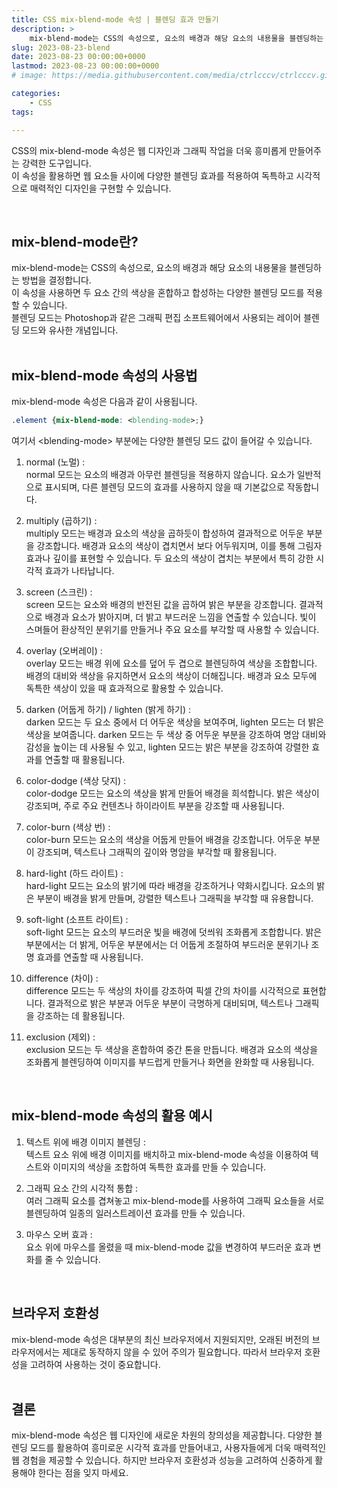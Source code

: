```yaml
---
title: CSS mix-blend-mode 속성 | 블렌딩 효과 만들기
description: >  
    mix-blend-mode는 CSS의 속성으로, 요소의 배경과 해당 요소의 내용물을 블렌딩하는 방법을 결정합니다. Photoshop과 같은 그래픽 편집 소프트웨어에서 사용되는 레이어 블렌딩 모드와 유사한 개념입니다.
slug: 2023-08-23-blend
date: 2023-08-23 00:00:00+0000
lastmod: 2023-08-23 00:00:00+0000
# image: https://media.githubusercontent.com/media/ctrlcccv/ctrlcccv.github.io/master/assets/img/post/highlighter.webp

categories:
    - CSS
tags:

---
```

CSS의 mix-blend-mode 속성은 웹 디자인과 그래픽 작업을 더욱 흥미롭게 만들어주는 강력한 도구입니다.   
이 속성을 활용하면 웹 요소들 사이에 다양한 블렌딩 효과를 적용하여 독특하고 시각적으로 매력적인 디자인을 구현할 수 있습니다.  


<div class="ads_wrap">
<ins class="adsbygoogle"
     style="display:block; text-align:center;"
     data-ad-layout="in-article"
     data-ad-format="fluid"
     data-ad-client="ca-pub-8535540836842352"
     data-ad-slot="2974559225"></ins>
<script>
     (adsbygoogle = window.adsbygoogle || []).push({});
</script>
</div>

<br>

## mix-blend-mode란?
mix-blend-mode는 CSS의 속성으로, 요소의 배경과 해당 요소의 내용물을 블렌딩하는 방법을 결정합니다.   
이 속성을 사용하면 두 요소 간의 색상을 혼합하고 합성하는 다양한 블렌딩 모드를 적용할 수 있습니다.   
블렌딩 모드는 Photoshop과 같은 그래픽 편집 소프트웨어에서 사용되는 레이어 블렌딩 모드와 유사한 개념입니다.  
<br>

## mix-blend-mode 속성의 사용법 
mix-blend-mode 속성은 다음과 같이 사용됩니다.
```css
.element {mix-blend-mode: <blending-mode>;}
```
여기서  &lt;blending-mode&gt; 부분에는 다양한 블렌딩 모드 값이 들어갈 수 있습니다.

1. normal (노멀) :  
normal 모드는 요소의 배경과 아무런 블렌딩을 적용하지 않습니다. 요소가 일반적으로 표시되며, 다른 블렌딩 모드의 효과를 사용하지 않을 때 기본값으로 작동합니다.

2. multiply (곱하기) :  
multiply 모드는 배경과 요소의 색상을 곱하듯이 합성하여 결과적으로 어두운 부분을 강조합니다. 배경과 요소의 색상이 겹치면서 보다 어두워지며, 이를 통해 그림자 효과나 깊이를 표현할 수 있습니다. 두 요소의 색상이 겹치는 부분에서 특히 강한 시각적 효과가 나타납니다.

3. screen (스크린) :  
screen 모드는 요소와 배경의 반전된 값을 곱하여 밝은 부분을 강조합니다. 결과적으로 배경과 요소가 밝아지며, 더 밝고 부드러운 느낌을 연출할 수 있습니다. 빛이 스며들어 환상적인 분위기를 만들거나 주요 요소를 부각할 때 사용할 수 있습니다.

4. overlay (오버레이) :  
overlay 모드는 배경 위에 요소를 덮어 두 겹으로 블렌딩하여 색상을 조합합니다. 배경의 대비와 색상을 유지하면서 요소의 색상이 더해집니다. 배경과 요소 모두에 독특한 색상이 있을 때 효과적으로 활용할 수 있습니다.

5. darken (어둡게 하기) / lighten (밝게 하기) :  
darken 모드는 두 요소 중에서 더 어두운 색상을 보여주며, lighten 모드는 더 밝은 색상을 보여줍니다. darken 모드는 두 색상 중 어두운 부분을 강조하여 명암 대비와 감성을 높이는 데 사용될 수 있고, lighten 모드는 밝은 부분을 강조하여 강렬한 효과를 연출할 때 활용됩니다.

6. color-dodge (색상 닷지) :  
color-dodge 모드는 요소의 색상을 밝게 만들어 배경을 희석합니다. 밝은 색상이 강조되며, 주로 주요 컨텐츠나 하이라이트 부분을 강조할 때 사용됩니다.

7. color-burn (색상 번) :  
color-burn 모드는 요소의 색상을 어둡게 만들어 배경을 강조합니다. 어두운 부분이 강조되며, 텍스트나 그래픽의 깊이와 명암을 부각할 때 활용됩니다.

8. hard-light (하드 라이트) :  
hard-light 모드는 요소의 밝기에 따라 배경을 강조하거나 약화시킵니다. 요소의 밝은 부분이 배경을 밝게 만들며, 강렬한 텍스트나 그래픽을 부각할 때 유용합니다.

9. soft-light (소프트 라이트) :  
soft-light 모드는 요소의 부드러운 빛을 배경에 덧씌워 조화롭게 조합합니다. 밝은 부분에서는 더 밝게, 어두운 부분에서는 더 어둡게 조절하여 부드러운 분위기나 조명 효과를 연출할 때 사용됩니다.

10. difference (차이) :  
difference 모드는 두 색상의 차이를 강조하여 픽셀 간의 차이를 시각적으로 표현합니다. 결과적으로 밝은 부분과 어두운 부분이 극명하게 대비되며, 텍스트나 그래픽을 강조하는 데 활용됩니다.

11. exclusion (제외) :  
exclusion 모드는 두 색상을 혼합하여 중간 톤을 만듭니다. 배경과 요소의 색상을 조화롭게 블렌딩하여 이미지를 부드럽게 만들거나 화면을 완화할 때 사용됩니다.  


<div class="ads_wrap">
<ins class="adsbygoogle"
     style="display:block; text-align:center;"
     data-ad-layout="in-article"
     data-ad-format="fluid"
     data-ad-client="ca-pub-8535540836842352"
     data-ad-slot="2974559225"></ins>
<script>
     (adsbygoogle = window.adsbygoogle || []).push({});
</script>
</div>

<br>

## mix-blend-mode 속성의 활용 예시
1. 텍스트 위에 배경 이미지 블렌딩 :  
텍스트 요소 위에 배경 이미지를 배치하고 mix-blend-mode 속성을 이용하여 텍스트와 이미지의 색상을 조합하여 독특한 효과를 만들 수 있습니다.

2. 그래픽 요소 간의 시각적 통합 :  
여러 그래픽 요소를 겹쳐놓고 mix-blend-mode를 사용하여 그래픽 요소들을 서로 블렌딩하여 일종의 일러스트레이션 효과를 만들 수 있습니다.

3. 마우스 오버 효과 :  
요소 위에 마우스를 올렸을 때 mix-blend-mode 값을 변경하여 부드러운 효과 변화를 줄 수 있습니다.  
<br>

## 브라우저 호환성
mix-blend-mode 속성은 대부분의 최신 브라우저에서 지원되지만, 오래된 버전의 브라우저에서는 제대로 동작하지 않을 수 있어 주의가 필요합니다. 따라서 브라우저 호환성을 고려하여 사용하는 것이 중요합니다.  
<br>

## 결론
mix-blend-mode 속성은 웹 디자인에 새로운 차원의 창의성을 제공합니다. 다양한 블렌딩 모드를 활용하여 흥미로운 시각적 효과를 만들어내고, 사용자들에게 더욱 매력적인 웹 경험을 제공할 수 있습니다. 하지만 브라우저 호환성과 성능을 고려하여 신중하게 활용해야 한다는 점을 잊지 마세요.
